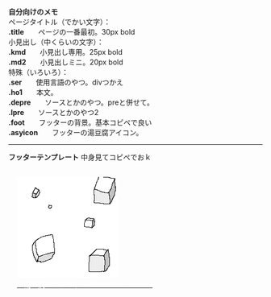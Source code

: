 <b>自分向けのメモ</b><br>
ページタイトル（でかい文字）：<br>
<b>.title</b>　　ページの一番最初。30px bold<br>
小見出し（中くらいの文字）：<br>
<b>.kmd</b>　　小見出し専用。25px bold<br>
<b>.md2</b>　　小見出しミニ。20px bold<br>
特殊（いろいろ）：<br>
<b>.ser</b>　　使用言語のやつ。divつかえ<br>
<b>.ho1</b>　　本文。<br>
<b>.depre</b>　　ソースとかのやつ。preと併せて。<br>
<b>.lpre</b>　　ソースとかのやつ2<br>
<b>.foot</b>　　フッターの背景。基本コピペで良い<br>
<b>.asyicon</b>　　フッターの湯豆腐アイコン。<br>
<hr>
<b>フッターテンプレート</b>
中身見てコピペでおｋ
<pre>
<div class="foot">
  <img src="asy.png" class="asyicon">
  <a href="index.html"><b style="color: White">　湯豆腐のかたまり──Assemble Yudofu</b></a>
</div>
</pre>
